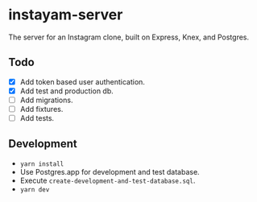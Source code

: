 # instayam-server

The server for an Instagram clone, built on Express, Knex, and Postgres.

## Todo

- [x] Add token based user authentication.
- [x] Add test and production db.
- [ ] Add migrations.
- [ ] Add fixtures.
- [ ] Add tests.

## Development

- `yarn install`
- Use Postgres.app for development and test database.
- Execute `create-development-and-test-database.sql`.
- `yarn dev`
